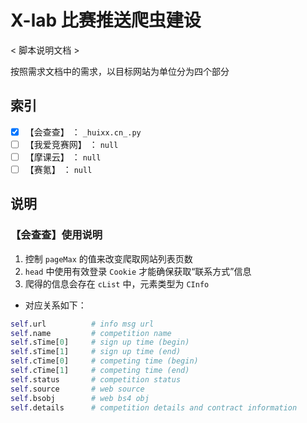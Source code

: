 # X-lab 比赛推送爬虫建设

< 脚本说明文档 >

按照需求文档中的需求，以目标网站为单位分为四个部分

## 索引

- [x] 【会查查】   ：   `_huixx.cn_.py`
- [ ] 【我爱竞赛网】   ：   `null`
- [ ] 【摩课云】   ：   `null`
- [ ] 【赛氪】   ：   `null`

## 说明

### 【会查查】使用说明

1. 控制 `pageMax` 的值来改变爬取网站列表页数
2. `head` 中使用有效登录 `Cookie` 才能确保获取“联系方式”信息
3. 爬得的信息会存在 `cList` 中，元素类型为 `CInfo`
  - 对应关系如下：


```python
self.url          # info msg url
self.name         # competition name
self.sTime[0]     # sign up time (begin)
self.sTime[1]     # sign up time (end)
self.cTime[0]     # competing time (begin)
self.cTime[1]     # competing time (end)
self.status       # competition status
self.source       # web source
self.bsobj        # web bs4 obj
self.details      # competition details and contract information
```


